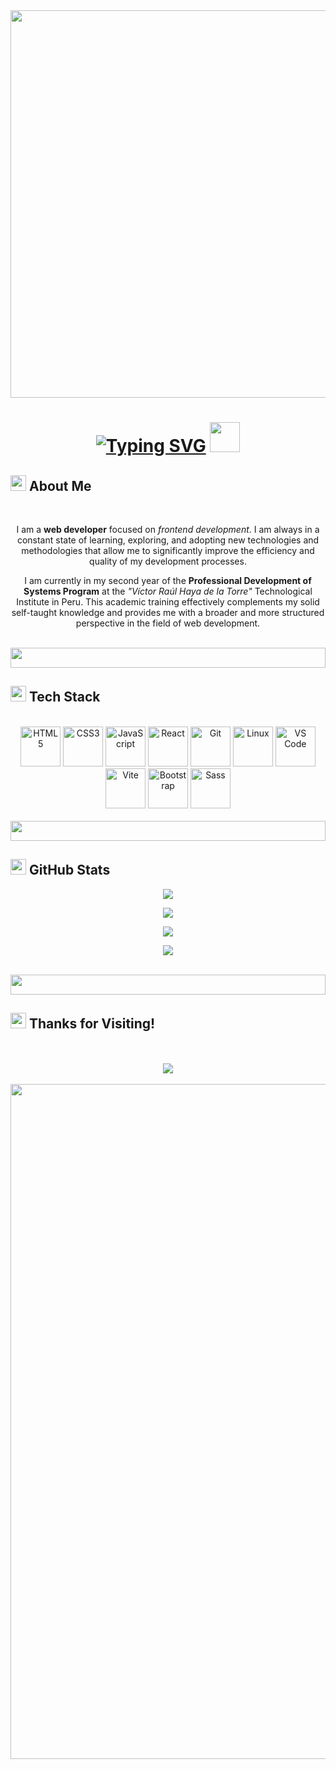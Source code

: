 <div align="center">
  <img src="https://i.pinimg.com/originals/4e/af/b9/4eafb9d14230b57193f327316c0760d1.gif" width="620">
</div>
<h1 align="center">
  
<a href="https://git.io/typing-svg"><img src="https://readme-typing-svg.herokuapp.com?font=Inconsolata&weight=900&size=32&duration=1000&pause=3000&color=130F40&center=true&vCenter=true&random=false&width=320&height=32&lines=Hello%2C+I'm+Jhonatan!" alt="Typing SVG" /></a>
  <img src="https://raw.githubusercontent.com/Tarikul-Islam-Anik/Animated-Fluent-Emojis/master/Emojis/Hand%20gestures/Waving%20Hand%20Medium-Light%20Skin%20Tone.png" height="48">
  
</h1>
<h2>
  <img src="https://raw.githubusercontent.com/Tarikul-Islam-Anik/Animated-Fluent-Emojis/master/Emojis/People%20with%20professions/Man%20Technologist%20Light%20Skin%20Tone.png" width="25" height="25" />
  About Me
</h2>
<br>
<p align="center">
  I am a <b>web developer</b> focused on <i>frontend development</i>. I am always in a constant state of learning, exploring, and adopting new technologies and methodologies that allow me to significantly improve the efficiency and quality of my development processes.
</p>
<p align="center">
  I am currently in my second year of the <b>Professional Development of Systems Program</b> at the <i>"Víctor Raúl Haya de la Torre"</i> Technological Institute in Peru. This academic training effectively complements my solid self-taught knowledge and provides me with a broader and more structured perspective in the field of web development.
</p>
<br>
<img src="https://github.com/jhonatanseminario/jhonatanseminario/assets/146497717/93337c45-d8c3-403e-b885-451d5ba6986c" height="32" width="100%">
<h2>
  <img src="https://raw.githubusercontent.com/Tarikul-Islam-Anik/Animated-Fluent-Emojis/master/Emojis/Travel%20and%20places/Rocket.png" width="25" height="25">
  Tech Stack
</h2>
<br>
<div align="center">
  <a href="https://developer.mozilla.org/en-US/docs/Glossary/HTML5" target="_blank" rel="noreferrer"><img src="https://raw.githubusercontent.com/danielcranney/readme-generator/main/public/icons/skills/html5-colored.svg" width="64" height="64" alt="HTML5" /></a>
  <a href="https://www.w3.org/TR/CSS/#css" target="_blank" rel="noreferrer"><img src="https://raw.githubusercontent.com/danielcranney/readme-generator/main/public/icons/skills/css3-colored.svg" width="64" height="64" alt="CSS3" /></a>
  <a href="https://developer.mozilla.org/en-US/docs/Web/JavaScript" target="_blank" rel="noreferrer"><img src="https://raw.githubusercontent.com/danielcranney/readme-generator/main/public/icons/skills/javascript-colored.svg" width="64" height="64" alt="JavaScript" /></a>
  <a href="https://reactjs.org/" target="_blank" rel="noreferrer"><img src="https://raw.githubusercontent.com/danielcranney/readme-generator/main/public/icons/skills/react-colored.svg" width="64" height="64" alt="React" /></a>
  <a href="https://git-scm.com/" target="_blank" rel="noreferrer"><img src="https://raw.githubusercontent.com/danielcranney/readme-generator/main/public/icons/skills/git-colored.svg" width="64" height="64" alt="Git" /></a>
  <a href="https://www.linux.org" target="_blank" rel="noreferrer"><img src="https://raw.githubusercontent.com/danielcranney/readme-generator/main/public/icons/skills/linux-colored.svg" width="64" height="64" alt="Linux" /></a>
  <a href="https://code.visualstudio.com/" target="_blank" rel="noreferrer"><img src="https://raw.githubusercontent.com/danielcranney/readme-generator/main/public/icons/skills/visualstudiocode.svg" width="64" height="64" alt="VS Code" /></a>
  <a href="https://vitejs.dev/" target="_blank" rel="noreferrer"><img src="https://raw.githubusercontent.com/danielcranney/readme-generator/main/public/icons/skills/vite-colored.svg" width="64" height="64" alt="Vite" /></a>
  <a href="https://getbootstrap.com/" target="_blank" rel="noreferrer"><img src="https://raw.githubusercontent.com/danielcranney/readme-generator/main/public/icons/skills/bootstrap-colored.svg" width="64" height="64" alt="Bootstrap" /></a>
  <a href="https://sass-lang.com/" target="_blank" rel="noreferrer"><img src="https://raw.githubusercontent.com/danielcranney/readme-generator/main/public/icons/skills/sass-colored.svg" width="64" height="64" alt="Sass" /></a>
</div>
<br>
<img src="https://github.com/jhonatanseminario/jhonatanseminario/assets/146497717/93337c45-d8c3-403e-b885-451d5ba6986c" height="32" width="100%">
<h2>
  <img src="https://raw.githubusercontent.com/Tarikul-Islam-Anik/Animated-Fluent-Emojis/master/Emojis/Activities/Party%20Popper.png" width="25" height="25">
  GitHub Stats
</h2>
<div align="center">
<img src="https://github-widgetbox.vercel.app/api/profile?username=jhonatanseminario&data=followers,repositories,stars,commits&theme=dark_magic_girl&title_color=3074ff">
  
  ![](https://github-readme-stats.vercel.app/api?username=jhonatanseminario&include_all_commits=true&count_private=true&show_icons=true&line_height=25&title_color=3074ff&icon_color=3074ff&text_color=E1E1E1&bg_color=0,000000,130F40&border_radius=8&rank_icon=github)
  
  ![](https://github-readme-stats.vercel.app/api/top-langs/?username=jhonatanseminario&layout=compact&title_color=3074ff&icon_color=1124BB&text_color=E1E1E1&bg_color=0,000000,130F40&border_radius=8)

  ![](https://streak-stats.demolab.com/?user=jhonatanseminario&hide_border=true&border_radius=8&mode=weekly&title_color=3074ff&ring=3074ff&fire=3074ff&currStreakNum=E1E1E1&sideNums=E1E1E1&currStreakLabel=E1E1E1&sideLabels=E1E1E1&dates=E1E1E1&background=0,000000,130F40)
  
</div>
<br>
<img src="https://github.com/jhonatanseminario/jhonatanseminario/assets/146497717/93337c45-d8c3-403e-b885-451d5ba6986c" height="32" width="100%">
<h2>
  <img src="https://raw.githubusercontent.com/Tarikul-Islam-Anik/Animated-Fluent-Emojis/master/Emojis/Hand%20gestures/Clapping%20Hands%20Medium-Light%20Skin%20Tone.png" width="25" height="25" />
  Thanks for Visiting!
</h2>
<div align="center">
  <br>
  <br>
  <img src="https://profile-counter.deno.dev/jhonatanseminario/count.svg">
</div>
<br>
<img src="https://capsule-render.vercel.app/api?type=waving&height=100&color=0:003366,100:66ccff&section=footer&reversal=true&descAlign=50&descAlignY=50" width="1080">
